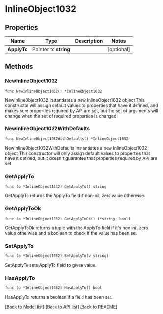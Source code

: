 # InlineObject1032

## Properties

Name | Type | Description | Notes
------------ | ------------- | ------------- | -------------
**ApplyTo** | Pointer to **string** |  | [optional] 

## Methods

### NewInlineObject1032

`func NewInlineObject1032() *InlineObject1032`

NewInlineObject1032 instantiates a new InlineObject1032 object
This constructor will assign default values to properties that have it defined,
and makes sure properties required by API are set, but the set of arguments
will change when the set of required properties is changed

### NewInlineObject1032WithDefaults

`func NewInlineObject1032WithDefaults() *InlineObject1032`

NewInlineObject1032WithDefaults instantiates a new InlineObject1032 object
This constructor will only assign default values to properties that have it defined,
but it doesn't guarantee that properties required by API are set

### GetApplyTo

`func (o *InlineObject1032) GetApplyTo() string`

GetApplyTo returns the ApplyTo field if non-nil, zero value otherwise.

### GetApplyToOk

`func (o *InlineObject1032) GetApplyToOk() (*string, bool)`

GetApplyToOk returns a tuple with the ApplyTo field if it's non-nil, zero value otherwise
and a boolean to check if the value has been set.

### SetApplyTo

`func (o *InlineObject1032) SetApplyTo(v string)`

SetApplyTo sets ApplyTo field to given value.

### HasApplyTo

`func (o *InlineObject1032) HasApplyTo() bool`

HasApplyTo returns a boolean if a field has been set.


[[Back to Model list]](../README.md#documentation-for-models) [[Back to API list]](../README.md#documentation-for-api-endpoints) [[Back to README]](../README.md)



